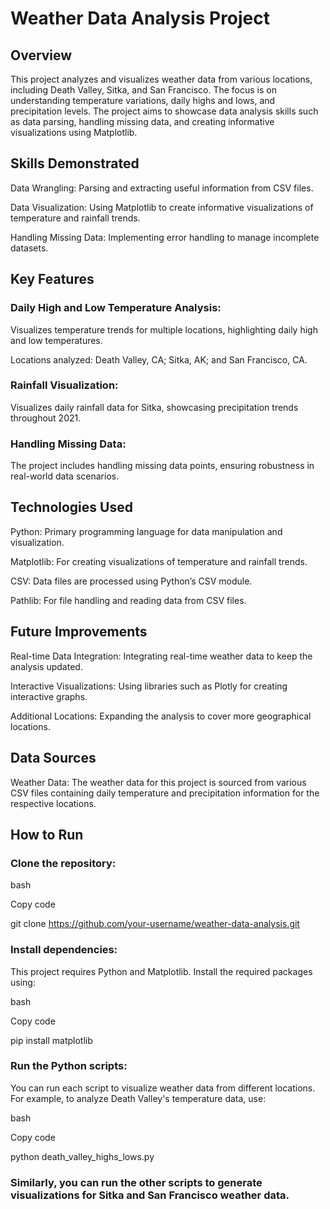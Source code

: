 # Weather Data Analysis Project
## Overview
This project analyzes and visualizes weather data from various locations, including Death Valley, Sitka, and San Francisco. The focus is on understanding temperature variations, daily highs and lows, and precipitation levels. The project aims to showcase data analysis skills such as data parsing, handling missing data, and creating informative visualizations using Matplotlib.

## Skills Demonstrated
Data Wrangling: Parsing and extracting useful information from CSV files.

Data Visualization: Using Matplotlib to create informative visualizations of temperature and rainfall trends.

Handling Missing Data: Implementing error handling to manage incomplete datasets.

## Key Features
### Daily High and Low Temperature Analysis:

Visualizes temperature trends for multiple locations, highlighting daily high and low temperatures.

Locations analyzed: Death Valley, CA; Sitka, AK; and San Francisco, CA.

### Rainfall Visualization:

Visualizes daily rainfall data for Sitka, showcasing precipitation trends throughout 2021.

### Handling Missing Data:

The project includes handling missing data points, ensuring robustness in real-world data scenarios.

## Technologies Used
Python: Primary programming language for data manipulation and visualization.

Matplotlib: For creating visualizations of temperature and rainfall trends.

CSV: Data files are processed using Python’s CSV module.

Pathlib: For file handling and reading data from CSV files.

## Future Improvements
Real-time Data Integration: Integrating real-time weather data to keep the analysis updated.

Interactive Visualizations: Using libraries such as Plotly for creating interactive graphs.

Additional Locations: Expanding the analysis to cover more geographical locations.

## Data Sources
Weather Data: The weather data for this project is sourced from various CSV files containing daily temperature and precipitation information for the respective locations.

## How to Run
### Clone the repository:

bash

Copy code

git clone https://github.com/your-username/weather-data-analysis.git

### Install dependencies:

This project requires Python and Matplotlib. Install the required packages using:

bash

Copy code

pip install matplotlib

### Run the Python scripts:

You can run each script to visualize weather data from different locations. For example, to analyze Death Valley's temperature data, use:

bash

Copy code

python death_valley_highs_lows.py

### Similarly, you can run the other scripts to generate visualizations for Sitka and San Francisco weather data.


